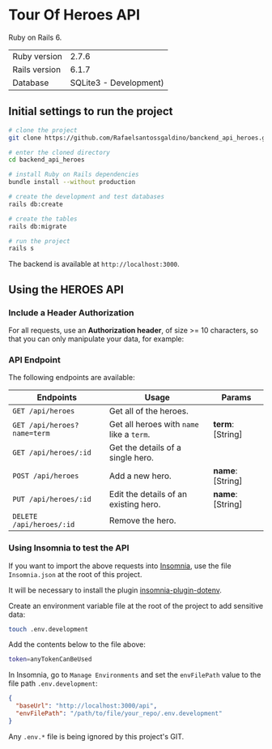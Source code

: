 # Tour Of Heroes API

Ruby on Rails 6.

<table>
  <tr>
    <td>Ruby version</td>
    <td>
      2.7.6
    </td>
  </tr>
  <tr>
    <td>Rails version</td>
    <td>
      6.1.7
    </td>
  </tr>
  <tr>
    <td>Database</td>
    <td>
      SQLite3 - Development)
    </td>
  </tr>
</table>

## Initial settings to run the project

```bash
# clone the project
git clone https://github.com/Rafaelsantossgaldino/banckend_api_heroes.git

# enter the cloned directory
cd backend_api_heroes

# install Ruby on Rails dependencies
bundle install --without production

# create the development and test databases
rails db:create

# create the tables
rails db:migrate

# run the project
rails s
```

The backend is available at `http://localhost:3000`.

## Using the HEROES API

### Include a Header Authorization

For all requests, use an **Authorization header**, of size >= 10 characters, so that you can only manipulate your data, for example:

### API Endpoint

The following endpoints are available:

| Endpoints                   | Usage                                     | Params             |
| --------------------------- | ----------------------------------------- | ------------------ |
| `GET /api/heroes`           | Get all of the heroes.                    |                    |
| `GET /api/heroes?name=term` | Get all heroes with `name` like a `term`. | **term**: [String] |
| `GET /api/heroes/:id`       | Get the details of a single hero.         |                    |
| `POST /api/heroes`          | Add a new hero.                           | **name**: [String] |
| `PUT /api/heroes/:id`       | Edit the details of an existing hero.     | **name**: [String] |
| `DELETE /api/heroes/:id`    | Remove the hero.                          |                    |

### Using Insomnia to test the API

If you want to import the above requests into [Insomnia](https://insomnia.rest/download), use the file `Insomnia.json` at the root of this project.

It will be necessary to install the plugin [insomnia-plugin-dotenv](https://insomnia.rest/plugins/insomnia-plugin-dotenv).

Create an environment variable file at the root of the project to add sensitive data:

```bash
touch .env.development
```

Add the contents below to the file above:

```bash
token=anyTokenCanBeUsed
```

In Insomnia, go to `Manage Environments` and set the `envFilePath` value to the file path `.env.development`:

```json
{
  "baseUrl": "http://localhost:3000/api",
  "envFilePath": "/path/to/file/your_repo/.env.development"
}
```

Any `.env.*` file is being ignored by this project's GIT.
